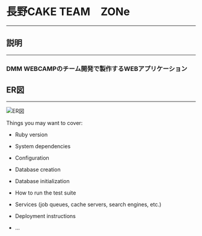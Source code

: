 # 長野CAKE  TEAM　ZONe
***

## 説明
***
### DMM WEBCAMPのチーム開発で製作するWEBアプリケーション

## ER図
***
![ER図](image/Readme/ER図.jpg)

Things you may want to cover:

* Ruby version

* System dependencies

* Configuration

* Database creation

* Database initialization

* How to run the test suite

* Services (job queues, cache servers, search engines, etc.)

* Deployment instructions

* ...
